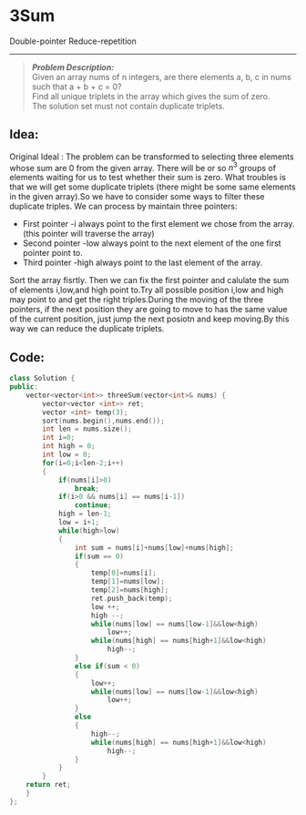 ﻿# 3Sum

Double-pointer Reduce-repetition

-------

> ***Problem Description:***  
>Given an array nums of n integers, are there elements a, b, c in nums such that a + b + c = 0?   
>Find all unique triplets in the array which gives the sum of zero.  
>The solution set must not contain duplicate triplets.  

## Idea:

Original Ideal : The problem can be transformed to selecting three elements whose sum are 0 from the given array. There will be or so $n^3$ groups of elements waiting for us to test whether their sum is zero. What troubles is that we will get some duplicate triplets (there might be some same elements in the given array).So we have to consider some ways to filter these duplicate triples. 
We can process by maintain three pointers:

- First pointer -i always point to the first element we chose from the array.(this pointer will traverse the array)
- Second pointer -low always point to the next element of the one first pointer point to.
- Third pointer -high always point to the last element of the array.

Sort the array fisrtly. Then we can fix the first pointer and calulate the sum of elements i,low,and high point to.Try all possible position i,low and high may point to and get the right triples.During the moving of the three pointers, if the next position they are going to move to has the same value of the current position, just jump the next posiotn and keep moving.By this way we can reduce the duplicate triplets.

## Code:
```C++
class Solution {
public:
    vector<vector<int>> threeSum(vector<int>& nums) {
        vector<vector <int>> ret;
        vector <int> temp(3);
        sort(nums.begin(),nums.end());
        int len = nums.size();
        int i=0;
        int high = 0;
        int low = 0;
        for(i=0;i<len-2;i++)
        {
            if(nums[i]>0)
                break;
            if(i>0 && nums[i] == nums[i-1])
                continue;
            high = len-1;
            low = i+1;
            while(high>low)
            {
                int sum = nums[i]+nums[low]+nums[high];
                if(sum == 0)
                {
                    temp[0]=nums[i];
                    temp[1]=nums[low];
                    temp[2]=nums[high];
                    ret.push_back(temp);
                    low ++;
                    high --;
                    while(nums[low] == nums[low-1]&&low<high)
                        low++;
                    while(nums[high] == nums[high+1]&&low<high)
                        high--;
                }
                else if(sum < 0)
                {
                    low++;
                    while(nums[low] == nums[low-1]&&low<high)
                        low++;
                }
                else
                {
                    high--;
                    while(nums[high] == nums[high+1]&&low<high)
                        high--;
                }
            }
        }
    return ret;
    }
};
```
